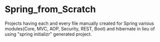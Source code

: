# Spring_from_Scratch
Projects having each and every file manually created for Spring various modules(Core, MVC, AOP, Security, REST, Boot) and hibernate in lieu of using "spring initializr" generated project.
